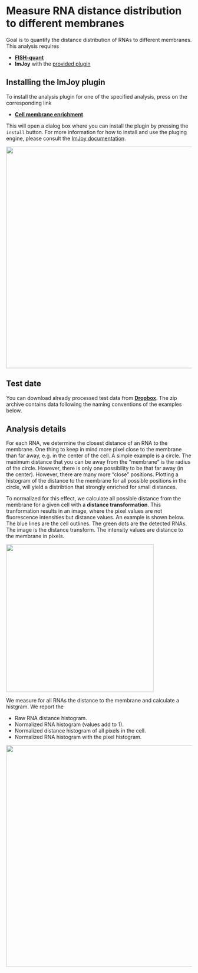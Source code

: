# Measure RNA distance distribution to different membranes

Goal is to quantify the distance distribution of RNAs to different membranes.
This analysis requires

* [**FISH-quant**](https://bitbucket.org/muellerflorian/fish_quant/)
* **ImJoy** with the [provided plugin](memb-analysis.md#installing-the-imjoy-plugin)

## Installing the ImJoy plugin

To install the analysis plugin for one of the specified analysis, press on the
corresponding link

-   [**Cell membrane enrichment**](https://imjoy.io/#/app?w=MembDist&plugin=https://raw.githubusercontent.com/muellerflorian/rna_loc/master/imjoy-plugins/MembraneEnrichment.imjoy.html&tag=CellMemb)

This will open a dialog box where you can install the plugin by pressing the
`install` button. For more information for how to install and use the pluging engine, please
consult the [ImJoy documentation](https://imjoy.io/docs/#/user-manual?id=python-engine).

<img src="https://raw.githubusercontent.com/muellerflorian/rna_loc/master/docs/img/imjoy-install-membdist.png" width="600px"></img>


## Test date

You can download already processed test data from [**Dropbox**](https://www.dropbox.com/s/0sbsmbg5xlccamp/img1.zip?dl=0). The zip archive contains data following the naming conventions of the examples below.

## Analysis details

For each RNA, we determine the closest distance of an RNA to the membrane. One thing to keep in mind more pixel close to the membrane than far away, e.g. in the center of
the cell. A simple example is a circle. The maximum distance that you can be away from the “membrane” is the radius of the circle. However, there is only one possibility to be that far away (in the center). However, there are many more “close” positions.  Plotting a histogram of the distance to the membrane for all possible positions in the circle,  will yield a distribtion that strongly enriched for small distances.

To normalized for this effect, we calculate all possible distance from the membrane
for a given cell with a **distance transformation**. This tranformation results in
an image, where the pixel values are not fluorescence intensities but distance values. An example is shown below. The blue lines are the cell outlines. The green dots are the detected RNAs. The image is the distance transform. The intensity values are distance to the membrane in pixels.

<img src="https://raw.githubusercontent.com/muellerflorian/rna_loc/master/docs/img/dist_transform.png" width="400px"></img>

We measure for all RNAs the distance to the membrane and calculate a
histgram. We report the

-   Raw RNA distance histogram.
-   Normalized RNA histogram (values add to 1).
-   Normalized distance histogram of all pixels in the cell.
-   Normalized RNA histogram with the pixel histogram.

<img src="https://raw.githubusercontent.com/muellerflorian/rna_loc/master/docs/img/memb_summaryPlot.png" width="600px"></img>
